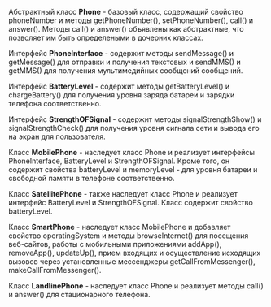 Абстрактный класс **Phone** - базовый класс, содержащий свойство phoneNumber и методы getPhoneNumber(), setPhoneNumber(), call() и answer(). Методы call() и answer() объявлены как абстрактные, что позволяет им быть определеными в дочерних классах.

Интерфейс **PhoneInterface** - содержит методы sendMessage() и getMessage() для отправки и получения текстовых и sendMMS() и getMMS() для получения мультимедийных сообщений сообщений.

Интерфейс **BatteryLevel** - содержит методы getBatteryLevel() и chargeBattery() для получения уровня заряда батареи и зарядки телефона соответственно.

Интерфейс **StrengthOFSignal** - содержит методы signalStrengthShow() и signalStrengthCheck() для получения уровня сигнала сети и вывода его на экран для пользователя.

Класс **MobilePhone** - наследует класс Phone и реализует интерфейсы PhoneInterface, BatteryLevel и StrengthOFSignal. Кроме того, он содержит свойства batteryLevel и  memoryLevel - для уровня батареи и свободной памяти в телефоне соответственно.

Класс **SatellitePhone** - также наследует класс Phone и реализует интерфейс BatteryLevel и StrengthOFSignal. Класс содержит свойство batteryLevel.

Класс **SmartPhone** - наследует класс MobilePhone и добавляет свойство operatingSystem и методы browseInternet() для посещения веб-сайтов, работы с мобильными приложениями addApp(), removeApp(), updateUp(), прием входящих и осуществление исходящих вызовов через установленные мессенджеры getCallFromMessenger(), makeCallFromMessenger(). 

Класс **LandlinePhone** - наследует класс Phone и реализует методы call() и answer() для стационарного телефона.
